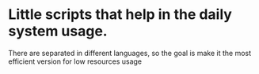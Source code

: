 # Little scripts that help in the daily system usage.

There are separated in different languages, so the goal is make it the most efficient version for low resources usage

